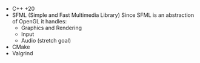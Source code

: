 
- C++ +20
- SFML (Simple and Fast Multimedia Library)
	Since SFML is an abstraction of OpenGL it handles:
	- Graphics and Rendering
	- Input
	- Audio (stretch goal)
- CMake
- Valgrind